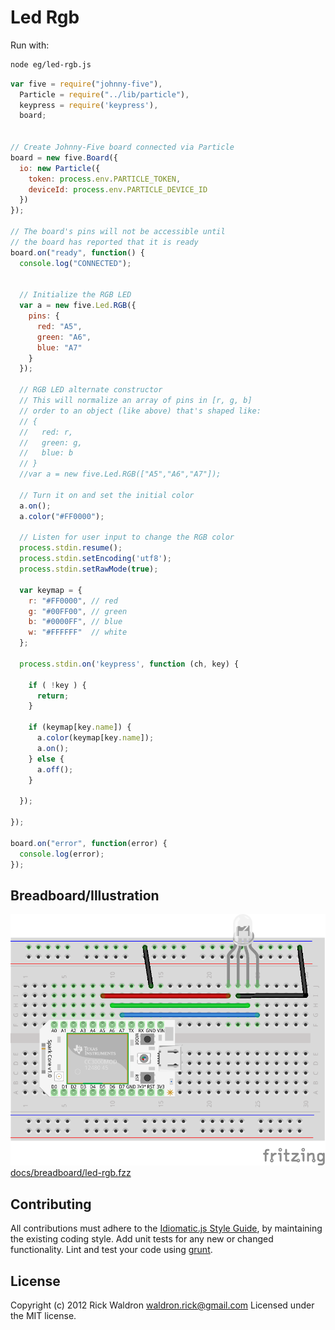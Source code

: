# Led Rgb

Run with:
``` bash
node eg/led-rgb.js
```


``` javascript
var five = require("johnny-five"),
  Particle = require("../lib/particle"),
  keypress = require('keypress'),
  board;


// Create Johnny-Five board connected via Particle
board = new five.Board({
  io: new Particle({
    token: process.env.PARTICLE_TOKEN,
    deviceId: process.env.PARTICLE_DEVICE_ID
  })
});

// The board's pins will not be accessible until
// the board has reported that it is ready
board.on("ready", function() {
  console.log("CONNECTED");


  // Initialize the RGB LED
  var a = new five.Led.RGB({
    pins: {
      red: "A5",
      green: "A6",
      blue: "A7"
    }
  });

  // RGB LED alternate constructor
  // This will normalize an array of pins in [r, g, b]
  // order to an object (like above) that's shaped like:
  // {
  //   red: r,
  //   green: g,
  //   blue: b
  // }
  //var a = new five.Led.RGB(["A5","A6","A7"]);

  // Turn it on and set the initial color
  a.on();
  a.color("#FF0000");

  // Listen for user input to change the RGB color
  process.stdin.resume();
  process.stdin.setEncoding('utf8');
  process.stdin.setRawMode(true);

  var keymap = {
    r: "#FF0000", // red
    g: "#00FF00", // green
    b: "#0000FF", // blue
    w: "#FFFFFF"  // white
  };

  process.stdin.on('keypress', function (ch, key) {
    
    if ( !key ) {
      return;
    }

    if (keymap[key.name]) {
      a.color(keymap[key.name]);
      a.on();
    } else {
      a.off();
    }

  });

});

board.on("error", function(error) {
  console.log(error);
});

```


## Breadboard/Illustration


![docs/breadboard/led-rgb.png](breadboard/led-rgb.png)
[docs/breadboard/led-rgb.fzz](breadboard/led-rgb.fzz)





## Contributing
All contributions must adhere to the [Idiomatic.js Style Guide](https://github.com/rwldrn/idiomatic.js),
by maintaining the existing coding style. Add unit tests for any new or changed functionality. Lint and test your code using [grunt](https://github.com/cowboy/grunt).

## License
Copyright (c) 2012 Rick Waldron <waldron.rick@gmail.com>
Licensed under the MIT license.